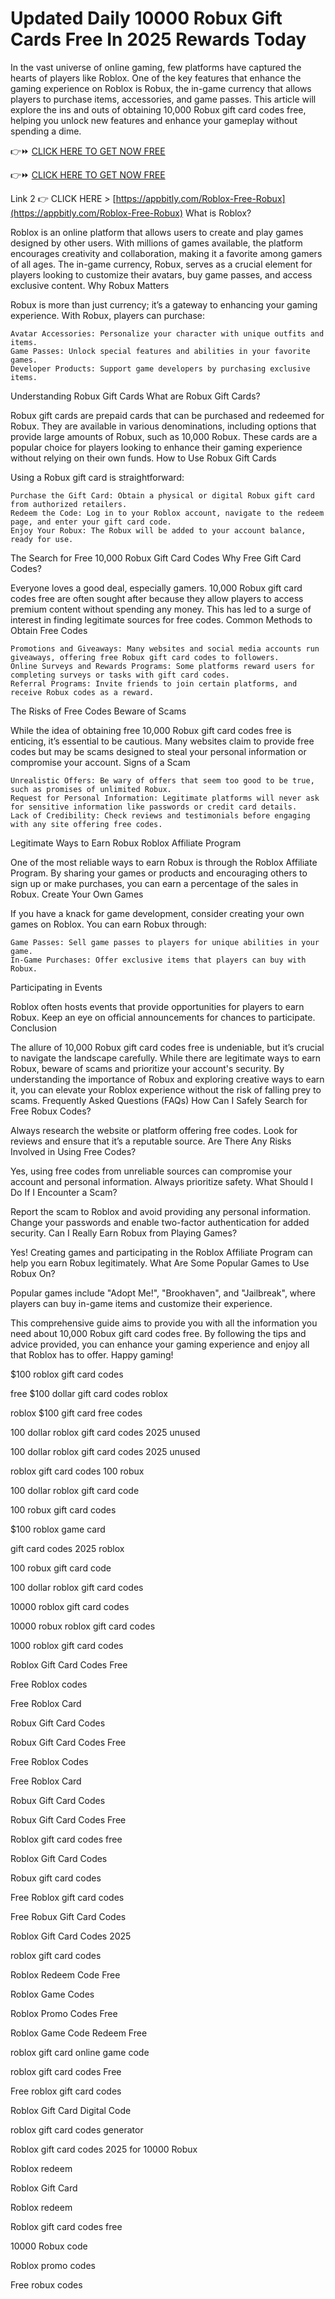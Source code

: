 # Updated Daily 10000 Robux Gift Cards Free In 2025 Rewards Today

In the vast universe of online gaming, few platforms have captured the hearts of players like Roblox. One of the key features that enhance the gaming experience on Roblox is Robux, the in-game currency that allows players to purchase items, accessories, and game passes. This article will explore the ins and outs of obtaining 10,000 Robux gift card codes free, helping you unlock new features and enhance your gameplay without spending a dime.

👉⏩ [CLICK HERE TO GET NOW FREE](https://appbitly.com/Roblox-2025)

👉⏩ [CLICK HERE TO GET NOW FREE](https://appbitly.com/Roblox-2025)

Link 2 👉 CLICK HERE > [https://appbitly.com/Roblox-Free-Robux](https://appbitly.com/Roblox-Free-Robux)
What is Roblox?

Roblox is an online platform that allows users to create and play games designed by other users. With millions of games available, the platform encourages creativity and collaboration, making it a favorite among gamers of all ages. The in-game currency, Robux, serves as a crucial element for players looking to customize their avatars, buy game passes, and access exclusive content.
Why Robux Matters

Robux is more than just currency; it’s a gateway to enhancing your gaming experience. With Robux, players can purchase:

    Avatar Accessories: Personalize your character with unique outfits and items.
    Game Passes: Unlock special features and abilities in your favorite games.
    Developer Products: Support game developers by purchasing exclusive items.

Understanding Robux Gift Cards
What are Robux Gift Cards?

Robux gift cards are prepaid cards that can be purchased and redeemed for Robux. They are available in various denominations, including options that provide large amounts of Robux, such as 10,000 Robux. These cards are a popular choice for players looking to enhance their gaming experience without relying on their own funds.
How to Use Robux Gift Cards

Using a Robux gift card is straightforward:

    Purchase the Gift Card: Obtain a physical or digital Robux gift card from authorized retailers.
    Redeem the Code: Log in to your Roblox account, navigate to the redeem page, and enter your gift card code.
    Enjoy Your Robux: The Robux will be added to your account balance, ready for use.

The Search for Free 10,000 Robux Gift Card Codes
Why Free Gift Card Codes?

Everyone loves a good deal, especially gamers. 10,000 Robux gift card codes free are often sought after because they allow players to access premium content without spending any money. This has led to a surge of interest in finding legitimate sources for free codes.
Common Methods to Obtain Free Codes

    Promotions and Giveaways: Many websites and social media accounts run giveaways, offering free Robux gift card codes to followers.
    Online Surveys and Rewards Programs: Some platforms reward users for completing surveys or tasks with gift card codes.
    Referral Programs: Invite friends to join certain platforms, and receive Robux codes as a reward.

The Risks of Free Codes
Beware of Scams

While the idea of obtaining free 10,000 Robux gift card codes free is enticing, it’s essential to be cautious. Many websites claim to provide free codes but may be scams designed to steal your personal information or compromise your account.
Signs of a Scam

    Unrealistic Offers: Be wary of offers that seem too good to be true, such as promises of unlimited Robux.
    Request for Personal Information: Legitimate platforms will never ask for sensitive information like passwords or credit card details.
    Lack of Credibility: Check reviews and testimonials before engaging with any site offering free codes.

Legitimate Ways to Earn Robux
Roblox Affiliate Program

One of the most reliable ways to earn Robux is through the Roblox Affiliate Program. By sharing your games or products and encouraging others to sign up or make purchases, you can earn a percentage of the sales in Robux.
Create Your Own Games

If you have a knack for game development, consider creating your own games on Roblox. You can earn Robux through:

    Game Passes: Sell game passes to players for unique abilities in your game.
    In-Game Purchases: Offer exclusive items that players can buy with Robux.

Participating in Events

Roblox often hosts events that provide opportunities for players to earn Robux. Keep an eye on official announcements for chances to participate.
Conclusion

The allure of 10,000 Robux gift card codes free is undeniable, but it’s crucial to navigate the landscape carefully. While there are legitimate ways to earn Robux, beware of scams and prioritize your account's security. By understanding the importance of Robux and exploring creative ways to earn it, you can elevate your Roblox experience without the risk of falling prey to scams.
Frequently Asked Questions (FAQs)
How Can I Safely Search for Free Robux Codes?

Always research the website or platform offering free codes. Look for reviews and ensure that it’s a reputable source.
Are There Any Risks Involved in Using Free Codes?

Yes, using free codes from unreliable sources can compromise your account and personal information. Always prioritize safety.
What Should I Do If I Encounter a Scam?

Report the scam to Roblox and avoid providing any personal information. Change your passwords and enable two-factor authentication for added security.
Can I Really Earn Robux from Playing Games?

Yes! Creating games and participating in the Roblox Affiliate Program can help you earn Robux legitimately.
What Are Some Popular Games to Use Robux On?

Popular games include "Adopt Me!", "Brookhaven", and "Jailbreak", where players can buy in-game items and customize their experience.

This comprehensive guide aims to provide you with all the information you need about 10,000 Robux gift card codes free. By following the tips and advice provided, you can enhance your gaming experience and enjoy all that Roblox has to offer. Happy gaming!

$100 roblox gift card codes

free $100 dollar gift card codes roblox

roblox $100 gift card free codes

100 dollar roblox gift card codes 2025 unused

100 dollar roblox gift card codes 2025 unused

roblox gift card codes 100 robux

100 dollar roblox gift card code

100 robux gift card codes

$100 roblox game card

gift card codes 2025 roblox

100 robux gift card code

100 dollar roblox gift card codes

10000 roblox gift card codes

10000 robux roblox gift card codes

1000 roblox gift card codes

Roblox Gift Card Codes Free

Free Roblox codes

Free Roblox Card

Robux Gift Card Codes

Robux Gift Card Codes Free

Free Roblox Codes

Free Roblox Card

Robux Gift Card Codes

Robux Gift Card Codes Free

Roblox gift card codes free

Roblox Gift Card Codes

Robux gift card codes

Free Roblox gift card codes

Free Robux Gift Card Codes

Roblox Gift Card Codes 2025

roblox gift card codes

Roblox Redeem Code Free

Roblox Game Codes

Roblox Promo Codes Free

Roblox Game Code Redeem Free

roblox gift card online game code

roblox gift card codes Free

Free roblox gift card codes

Roblox Gift Card Digital Code

roblox gift card codes generator

Roblox gift card codes 2025 for 10000 Robux

Roblox redeem

Roblox Gift Card

Roblox redeem

Roblox gift card codes free

10000 Robux code

Roblox promo codes

Free robux codes
